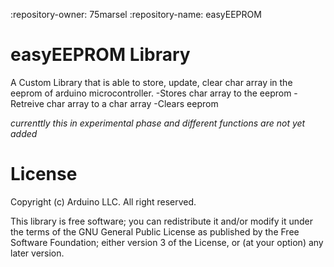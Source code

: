 :repository-owner: 75marsel
:repository-name: easyEEPROM

# easyEEPROM Library 

A Custom Library that is able to store, update, clear char array in the eeprom of arduino microcontroller.
-Stores char array to the eeprom
-Retreive char array to a char array
-Clears eeprom

_currenttly this in experimental phase and different functions are not yet added_

# License 

Copyright (c) Arduino LLC. All right reserved.


This library is free software; you can redistribute it and/or
modify it under the terms of the GNU General Public License
as published by the Free Software Foundation; either version 3
of the License, or (at your option) any later version.
